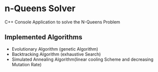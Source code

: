 # n-Queens Solver

C++ Console Application to solve the N-Queens Problem

## Implemented Algorithms
  - Evolutionary Algorithm (genetic Algorithm)
  - Backtracking Algorithm (exhaustive Search)
  - Simulated Annealing Algorithm(linear cooling Scheme and decreasing Mutation Rate)
